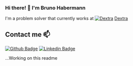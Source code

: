 ### Hi there! 👋 I'm Bruno Habermann

I'm a problem solver that currently works at [![Dextra](https://avatars1.githubusercontent.com/u/717571?s=20&v=4)](https://dextra.com.br/) [Dextra](https://dextra.com.br/)

## Contact me 📫

[![Github Badge](https://img.shields.io/badge/-Github-000?style=plastic&logo=Github&logoColor=white)](https://github.com/bhabermann)
[![Linkedin Badge](https://img.shields.io/badge/-LinkedIn-blue?style=plastic&logo=Linkedin&logoColor=white)](https://www.linkedin.com/in/brunohabermann/)

...Working on this readme
<!--
**bhabermann/bhabermann** is a ✨ _special_ ✨ repository because its `README.md` (this file) appears on your GitHub profile.

Here are some ideas to get you started:

- 🔭 I’m currently working on ...
- 🌱 I’m currently learning ...
- 👯 I’m looking to collaborate on ...
- 🤔 I’m looking for help with ...
- 💬 Ask me about ...
- 📫 How to reach me: ...
- 😄 Pronouns: ...
- ⚡ Fun fact: ...
-->
